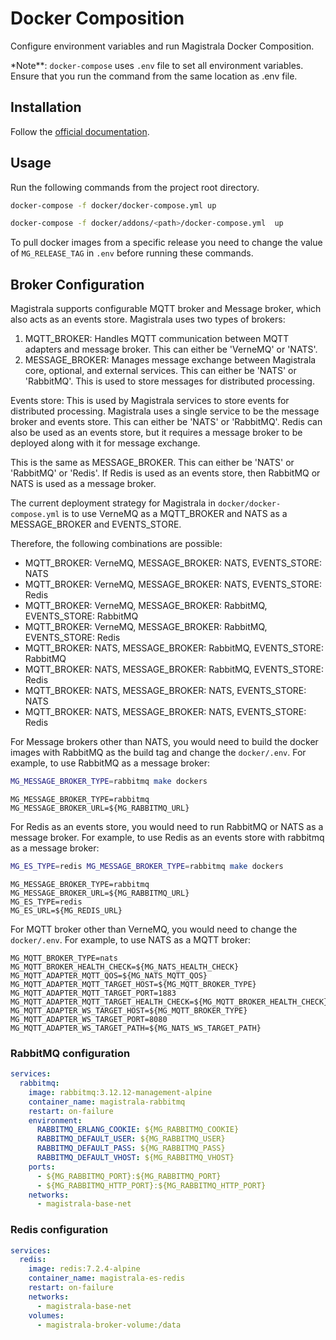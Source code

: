 # Docker Composition

Configure environment variables and run Magistrala Docker Composition.

\*Note\*\*: `docker-compose` uses `.env` file to set all environment variables. Ensure that you run the command from the same location as .env file.

## Installation

Follow the [official documentation](https://docs.docker.com/compose/install/).

## Usage

Run the following commands from the project root directory.

```bash
docker-compose -f docker/docker-compose.yml up
```

```bash
docker-compose -f docker/addons/<path>/docker-compose.yml  up
```

To pull docker images from a specific release you need to change the value of `MG_RELEASE_TAG` in `.env` before running these commands.

## Broker Configuration

Magistrala supports configurable MQTT broker and Message broker, which also acts as an events store. Magistrala uses two types of brokers:

1. MQTT_BROKER: Handles MQTT communication between MQTT adapters and message broker. This can either be 'VerneMQ' or 'NATS'.
2. MESSAGE_BROKER: Manages message exchange between Magistrala core, optional, and external services. This can either be 'NATS' or 'RabbitMQ'. This is used to store messages for distributed processing.

Events store: This is used by Magistrala services to store events for distributed processing. Magistrala uses a single service to be the message broker and events store. This can either be 'NATS' or 'RabbitMQ'. Redis can also be used as an events store, but it requires a message broker to be deployed along with it for message exchange.

This is the same as MESSAGE_BROKER. This can either be 'NATS' or 'RabbitMQ' or 'Redis'.  If Redis is used as an events store, then RabbitMQ or NATS is used as a message broker.

The current deployment strategy for Magistrala in `docker/docker-compose.yml` is to use VerneMQ as a MQTT_BROKER and NATS as a MESSAGE_BROKER and EVENTS_STORE.

Therefore, the following combinations are possible:

- MQTT_BROKER: VerneMQ, MESSAGE_BROKER: NATS, EVENTS_STORE: NATS
- MQTT_BROKER: VerneMQ, MESSAGE_BROKER: NATS, EVENTS_STORE: Redis
- MQTT_BROKER: VerneMQ, MESSAGE_BROKER: RabbitMQ, EVENTS_STORE: RabbitMQ
- MQTT_BROKER: VerneMQ, MESSAGE_BROKER: RabbitMQ, EVENTS_STORE: Redis
- MQTT_BROKER: NATS, MESSAGE_BROKER: RabbitMQ, EVENTS_STORE: RabbitMQ
- MQTT_BROKER: NATS, MESSAGE_BROKER: RabbitMQ, EVENTS_STORE: Redis
- MQTT_BROKER: NATS, MESSAGE_BROKER: NATS, EVENTS_STORE: NATS
- MQTT_BROKER: NATS, MESSAGE_BROKER: NATS, EVENTS_STORE: Redis

For Message brokers other than NATS, you would need to build the docker images with RabbitMQ as the build tag and change the `docker/.env`. For example, to use RabbitMQ as a message broker:

```bash
MG_MESSAGE_BROKER_TYPE=rabbitmq make dockers
```

```env
MG_MESSAGE_BROKER_TYPE=rabbitmq
MG_MESSAGE_BROKER_URL=${MG_RABBITMQ_URL}
```

For Redis as an events store, you would need to run RabbitMQ or NATS as a message broker. For example, to use Redis as an events store with rabbitmq as a message broker:

```bash
MG_ES_TYPE=redis MG_MESSAGE_BROKER_TYPE=rabbitmq make dockers
```

```env
MG_MESSAGE_BROKER_TYPE=rabbitmq
MG_MESSAGE_BROKER_URL=${MG_RABBITMQ_URL}
MG_ES_TYPE=redis
MG_ES_URL=${MG_REDIS_URL}
```

For MQTT broker other than VerneMQ, you would need to change the `docker/.env`. For example, to use NATS as a MQTT broker:

```env
MG_MQTT_BROKER_TYPE=nats
MG_MQTT_BROKER_HEALTH_CHECK=${MG_NATS_HEALTH_CHECK}
MG_MQTT_ADAPTER_MQTT_QOS=${MG_NATS_MQTT_QOS}
MG_MQTT_ADAPTER_MQTT_TARGET_HOST=${MG_MQTT_BROKER_TYPE}
MG_MQTT_ADAPTER_MQTT_TARGET_PORT=1883
MG_MQTT_ADAPTER_MQTT_TARGET_HEALTH_CHECK=${MG_MQTT_BROKER_HEALTH_CHECK}
MG_MQTT_ADAPTER_WS_TARGET_HOST=${MG_MQTT_BROKER_TYPE}
MG_MQTT_ADAPTER_WS_TARGET_PORT=8080
MG_MQTT_ADAPTER_WS_TARGET_PATH=${MG_NATS_WS_TARGET_PATH}
```

### RabbitMQ configuration

```yaml
services:
  rabbitmq:
    image: rabbitmq:3.12.12-management-alpine
    container_name: magistrala-rabbitmq
    restart: on-failure
    environment:
      RABBITMQ_ERLANG_COOKIE: ${MG_RABBITMQ_COOKIE}
      RABBITMQ_DEFAULT_USER: ${MG_RABBITMQ_USER}
      RABBITMQ_DEFAULT_PASS: ${MG_RABBITMQ_PASS}
      RABBITMQ_DEFAULT_VHOST: ${MG_RABBITMQ_VHOST}
    ports:
      - ${MG_RABBITMQ_PORT}:${MG_RABBITMQ_PORT}
      - ${MG_RABBITMQ_HTTP_PORT}:${MG_RABBITMQ_HTTP_PORT}
    networks:
      - magistrala-base-net
```

### Redis configuration

```yaml
services:
  redis:
    image: redis:7.2.4-alpine
    container_name: magistrala-es-redis
    restart: on-failure
    networks:
      - magistrala-base-net
    volumes:
      - magistrala-broker-volume:/data
```
